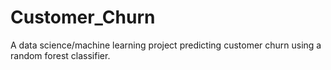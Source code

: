 # Customer_Churn
A data science/machine learning project predicting customer churn using a random forest classifier.
